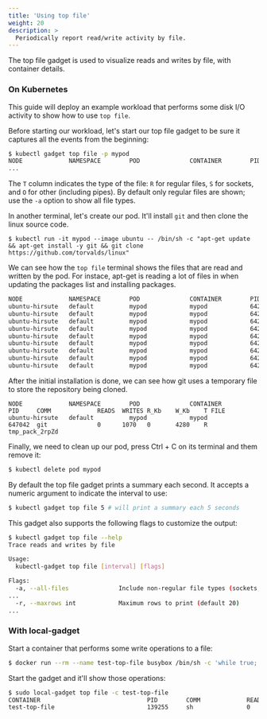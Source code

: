 ```yaml
---
title: 'Using top file'
weight: 20
description: >
  Periodically report read/write activity by file.
---
```


The top file gadget is used to visualize reads and writes by file, with container details.

### On Kubernetes

This guide will deploy an example workload that performs some disk I/O
activity to show how to use `top file`.

Before starting our workload, let's start our top file gadget to be sure it captures
all the events from the beginning:

```bash
$ kubectl gadget top file -p mypod
NODE             NAMESPACE        POD              CONTAINER        PID     COMM             READS  WRITES R_Kb    W_Kb    T FILE
...
```

The `T` column indicates the type of the file: `R` for regular files, `S` for
sockets, and `O` for other (including pipes). By default only regular files are
shown; use the `-a` option to show all file types.

In another terminal, let's create our pod. It'll install `git` and then
clone the linux source code.

```
$ kubectl run -it mypod --image ubuntu -- /bin/sh -c "apt-get update && apt-get install -y git && git clone https://github.com/torvalds/linux"
```

We can see how the `top file` terminal shows the files that are read and
written by the pod. For instace, apt-get is reading a lot of files in
when updating the packages list and installing packages.

```bash
NODE             NAMESPACE        POD              CONTAINER        PID     COMM             READS  WRITES R_Kb    W_Kb    T FILE
ubuntu-hirsute   default          mypod            mypod            642727  apt-get          425    0      27022   0       R archive.ubuntu.com_ubuntu_dists_focal-updates_main_binary-amd64_Packages.lz4
ubuntu-hirsute   default          mypod            mypod            642727  apt-get          278    0      17775   0       R archive.ubuntu.com_ubuntu_dists_focal_main_binary-amd64_Packages.lz4
ubuntu-hirsute   default          mypod            mypod            642727  apt-get          244    0      15594   0       R security.ubuntu.com_ubuntu_dists_focal-security_main_binary-amd64_Packages.lz4
ubuntu-hirsute   default          mypod            mypod            642727  apt-get          93     0      5921    0       R archive.ubuntu.com_ubuntu_dists_focal_universe_binary-amd64_Packages.lz4
ubuntu-hirsute   default          mypod            mypod            642727  apt-get          91     0      5797    0       R archive.ubuntu.com_ubuntu_dists_focal-updates_universe_binary-amd64_Packages.lz4
ubuntu-hirsute   default          mypod            mypod            642727  apt-get          82     0      5160    0       R archive.ubuntu.com_ubuntu_dists_focal-updates_restricted_binary-amd64_Packages.lz4
ubuntu-hirsute   default          mypod            mypod            642727  apt-get          73     0      4568    0       R security.ubuntu.com_ubuntu_dists_focal-security_restricted_binary-amd64_Packages.lz4
ubuntu-hirsute   default          mypod            mypod            642727  apt-get          70     0      4435    0       R security.ubuntu.com_ubuntu_dists_focal-security_universe_binary-amd64_Packages.lz4
ubuntu-hirsute   default          mypod            mypod            642727  apt-get          19     0      1172    0       R archive.ubuntu.com_ubuntu_dists_focal_multiverse_binary-amd64_Packages.lz4
```

After the initial installation is done, we can see how git uses a
temporary file to store the repository being cloned.

```
NODE             NAMESPACE        POD              CONTAINER        PID     COMM             READS  WRITES R_Kb    W_Kb    T FILE
ubuntu-hirsute   default          mypod            mypod            647042  git              0      1070   0       4280    R tmp_pack_2rpZd
```

Finally, we need to clean up our pod, press Ctrl + C on its terminal and
them remove it:

```bash
$ kubectl delete pod mypod
```

By default the top file gadget prints a summary each second. It accepts a numeric argument to indicate the interval to use:

```bash
$ kubectl gadget top file 5 # will print a summary each 5 seconds
```

This gadget also supports the following flags to customize the output:

```bash
$ kubectl gadget top file --help
Trace reads and writes by file

Usage:
  kubectl-gadget top file [interval] [flags]

Flags:
  -a, --all-files              Include non-regular file types (sockets, FIFOs, etc)
...
  -r, --maxrows int            Maximum rows to print (default 20)
...
```

### With local-gadget

Start a container that performs some write operations to a file:

```bash
$ docker run --rm --name test-top-file busybox /bin/sh -c 'while true; do echo foo > bar; sleep 1; done'
```

Start the gadget and it'll show those operations:

```bash
$ sudo local-gadget top file -c test-top-file
CONTAINER                              PID        COMM             READS                WRITES               RBYTES               WBYTES               T FILE
test-top-file                          139255     sh               0                    1                    0B                   4B                   R bar
```
